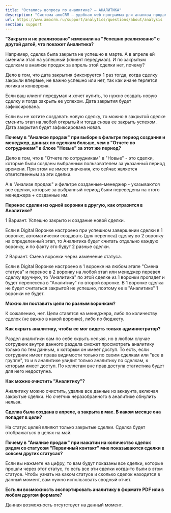 ```yaml
---
title: "Остались вопросы по аналитике? — АНАЛИТИКА"
description: "Система amoCRM – удобная web программа для анализа продаж, доступная в режиме online из любой точки мира! Подробности узнавайте по указанным на сайте телефонам в Москве."
url: https://www.amocrm.ru/support/analytics/questions/about/analysis
section: support
---
```


**"Закрыто и не реализовано" изменили на "Успешно реализовано" с другой датой, что покажет Аналитика?**

Например, сделка была закрыта не успешно в марте. А в апреле ей сменили этап на успешный (клиент передумал). И по
закрытым сделкам в
анализе продаж за апрель этой сделки нет, почему?
  
Дело в том, что дата закрытия фиксируется 1 раз тогда, когда сделку закрыли впервые, не важно успешно или нет, так
как иначе теряется логика
и
конверсия.
  
Если ваш клиент передумал и хочет купить, то нужно создать новую сделку и тогда закрыть ее успехом. Дата закрытия
будет зафиксирована.
  
Если вы не хотите создавать новую сделку, то можно в закрытой сделке сменить этап на любой открытый и тогда снова ее
закрыть успехом. Дата
закрытия будет зафиксирована новая.

**Почему в "Анализе продаж" при выборе в фильтре период создания и менеджер, данных по сделкам больше, чем в "Отчете по
сотрудникам" в
блоке
"Новые" за этот же период?**

Дело в том, что в "Отчете по сотрудникам" в "Новые" - это сделки, которые были созданы выбранным пользователем за
указанный период
времени.
При этом не имеет значения, кто сейчас является ответственным за эти сделки.
  
А в "Анализе продаж" и фильтре созданные-менеджер - указываются все сделки, которые за выбранный период были
переведены на этого
менеджера + созданные им.

**Перенос сделки из одной воронки в другую, как отразится в Аналитике?**

1 Вариант. Успешно закрыто и создание новой сделки.
  
Если в Digital Воронке настроено при успешном завершении сделки в 1 воронке, автоматически создавать (для переноса)
сделку во 2 воронку на
определенный этап, то Аналитика будет считать отдельно каждую воронку, и по факту это будут 2 разные сделки.
  
2 Вариант. Смена воронки через изменение статуса.
  
Если в Digital Воронке настроено в 1 воронке на любом этапе "Смена статуса" и перенос в 2 воронку на любой этап или
менеджер перевел сделку
вручную, то "Аналитика" по этой сделке из 1 воронки пропадет и будет перенесена в "Аналитику" по второй воронке. В 1
воронке сделка не будет
считаться закрытой не успешно, поэтому ее в "Аналитике" 1 воронки не будет.

**Можно ли поставить цели по разным воронкам?**

К сожалению, нет. Цели ставятся на менеджера, либо по количеству сделок (не важно в какой воронке), либо по
бюджету.

**Как скрыть аналитику, чтобы ее мог видеть только администратор?**

Раздел аналитики сам по себе скрыть нельзя, но в любом случае сотрудник внутри данного раздела сможет просмотреть
аналитику только по тем
данным, к которым он имеет доступ. То есть, если сотрудник имеет права видимости только по своим сделкам или "все в
группе", то и в
аналитике
увидит только аналитику по сделкам, к которым имеет доступ. По коллегам вне прав доступа статистика будет для него
недоступна.

**Как можно очистить "Аналитику"?**

Аналитику можно очистить, удалив все данные из аккаунта, включая закрытые сделки. Но счетчик неразобранного в
аналитике обнулить нельзя.

**Сделка была создана в апреле, а закрыта в мае. В каком месяце она попадет в цели?**

На статус целей влияют только закрытые сделки. Сделка будет отображаться в целях на май.

**Почему в "Анализе продаж" при нажатии на количество сделок рядом со статусом "Первичный контакт" мне показываются сделки в совсем других статусах?**

Если вы нажмете на цифру, то вам будут показаны все сделки, которые прошли через этот статус, то есть все эти сделки
когда-то были в этом
статусе. Чтобы узнать на каком статусе и сколько сделок находится в данный момент, вам нужно использовать сводный
отчет.

**Есть ли возможность экспортировать аналитику в формате PDF или в любом другом формате?**

Данная возможность отсутствует на данный момент.